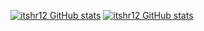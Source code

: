[![itshr12 GitHub stats](https://github-readme-stats.vercel.app/api?username=itshr12)](https://github.com/itshr12/github-readme-stats)
[![itshr12 GitHub stats](https://github-readme-stats.vercel.app/api/top-langs?username=itshr12&hide=html,scss,stylus,blade,jupyter%20notebook,python,css,c,c++,shell,batchfile,dockerfile,typescript&theme=algolia&show_icons=true)](https://github.com/itshr12)

